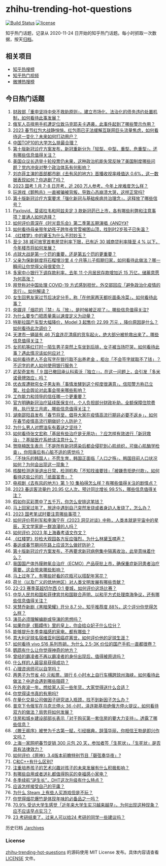 # zhihu-trending-hot-questions

[![Build Status](https://github.com/justjavac/zhihu-trending-hot-questions/workflows/ci/badge.svg?branch=master)](https://github.com/justjavac/zhihu-trending-hot-questions/actions)
[![license](https://img.shields.io/github/license/justjavac/zhihu-trending-hot-questions)](https://github.com/justjavac/zhihu-trending-hot-questions/blob/master/LICENSE)

知乎热门话题，记录从 2020-11-24
日开始的知乎热门话题。每小时抓取一次数据，按天[归档](./archives)。

## 相关项目

- [知乎热搜榜](https://github.com/justjavac/zhihu-trending-top-search)
- [知乎热门视频](https://github.com/justjavac/zhihu-trending-hot-video)
- [微博热搜榜](https://github.com/justjavac/weibo-trending-hot-search)

## 今日热门话题

<!-- BEGIN -->
<!-- 最后更新时间 Sat Jan 07 2023 10:37:33 GMT+0800 (China Standard Time) -->

1. [财政部「重申坚持中央不救助原则」，建立市场化、法治化的债务违约处置机制，如何看待此事发展？](https://www.zhihu.com/question/577121526)
1. [俄军人员擅用手机遭定位致马克耶夫卡遇袭，此事件起到了哪些警示作用？](https://www.zhihu.com/question/576761644)
1. [2023 春节红包大战静悄悄，红包雨已无法缓解互联网巨头流量焦虑，如何看待这一变化？未来如何打动用户？](https://www.zhihu.com/question/577153315)
1. [中国TOP10的大学怎么排最合理？](https://www.zhihu.com/question/395717364)
1. [第十版新冠诊疗方案发布，新冠重新分为「轻型、中型、重型、危重型」，还有哪些信息值得关注？](https://www.zhihu.com/question/577136965)
1. [美国众议长选举十轮投票仍未果，这种政治机能失常反映了美国制度哪些问题？党内冲突对整个政治体系有何影响？](https://www.zhihu.com/question/577088165)
1. [刘亦菲主演的首部都市剧《去有风的地方》首播收视率峰值达 0.6%，这一数据表现如何？你追剧了吗？](https://www.zhihu.com/question/576650450)
1. [2023 国考 1 月 7-8 日开考，近 260 万人参考，今年上岸难度怎么样？](https://www.zhihu.com/question/577130687)
1. [玩游戏《鹅鸭杀》一直被骗被背叛，导致心态崩溃大哭，这样正常吗?](https://www.zhihu.com/question/575506572)
1. [第十版新冠诊疗方案要求「强化新冠与基础疾病共治理念」，这释放了哪些信号？](https://www.zhihu.com/question/577137290)
1. [Paxlovid、莫诺拉韦和阿兹夫定 3 款新冠药已上市，各有哪些利弊和注意事项？普通人如何选择？](https://www.zhihu.com/question/577087601)
1. [如何评价周深在《时光音乐会》第二季第五期演唱《ANDY》?](https://www.zhihu.com/question/577152312)
1. [如何看待母亲带年幼孩子跨年夜赏雪被困山顶，找到时2岁孩子已失温？](https://www.zhihu.com/question/576913520)
1. [《红楼梦》中的黛玉为什么不怼妙玉？](https://www.zhihu.com/question/574669563)
1. [至少 38 城可放宽首套房贷利率下限，已有近 30 城商贷利率降至 4 % 以下，今年楼市将如何发展？](https://www.zhihu.com/question/577097932)
1. [点球大战是第一个罚的重要，还是第五个罚的更重要？](https://www.zhihu.com/question/402265764)
1. [父亲为保新鲜度将石榴埋沙里 4 个月等儿子假期归家，如何看待此做法？哪一瞬间让你觉得父母很爱你？](https://www.zhihu.com/question/577095131)
1. [多家中小银行下调存款利率，去年 11 个月居民存款增加近 15 万亿，储蓄意愿为何高涨？](https://www.zhihu.com/question/576757879)
1. [拜登称对中国处理 COVID-19 方式感到担忧，外交部回应「避免政治化疫情的言行」，如何解读？](https://www.zhihu.com/question/576928592)
1. [女生回男友家过节后决定分手，称「在他家两天都吃面条冷菜」，如何看待此事？](https://www.zhihu.com/question/576948759)
1. [央媒评「烟花的『禁』与『放』，是时候被正视了」，哪些信息值得关注?](https://www.zhihu.com/question/577089872)
1. [为什么要专门把质量乘以速度定义为动量？](https://www.zhihu.com/question/566593694)
1. [特斯拉国产车型大幅降价，Model 3 起售价 22.99 万元 ，降价原因是什么？如何看待此次调价？](https://www.zhihu.com/question/577088888)
1. [天津市一辆装有 46 万盒连花清瘟的货车起火，绝大部分被抢救出来了，哪些信息值得关注？](https://www.zhihu.com/question/576881207)
1. [女司机等红灯时一陌生男子突然上车坐到后排，女子被当场吓哭，如何看待此事？遇此情况该如何应对？](https://www.zhihu.com/question/576450958)
1. [如何看待老人不会写字在银行取不出养老金 ，柜台「不会签字就取不了钱」？不识字的老人如何使用银行服务？](https://www.zhihu.com/question/576900889)
1. [武契奇宣布「 9 国已撤回承认科索沃『独立』」，在这一问题上，会引发「多米诺骨牌效应」吗？](https://www.zhihu.com/question/577090191)
1. [优衣库遭掀帘女子男友称「事情发酵到这个程度很满意」，信阳警方称已立案，社会舆论对此事会带来哪些影响？](https://www.zhihu.com/question/577082373)
1. [工作能力和领导的信任哪一个更重要？](https://www.zhihu.com/question/571031561)
1. [官方明确新冠治疗延续医保支付，个人负担部分财政补助，全额保障住院费用，执行至三月底，哪些信息值得关注？](https://www.zhihu.com/question/577282942)
1. [湖南邵阳县发布「春节将至，倡导大家在疫情高流行期非必要不返乡」，如何在春节疫情高流行期做好个人防护？](https://www.zhihu.com/question/576924534)
1. [为什么男人对燃油车有着谜之坚持？](https://www.zhihu.com/question/571171650)
1. [如何看待张文宏称「基层有些治疗是无用功」？应怎样有效进行「新冠救治」？基层医疗系统该注意什么？](https://www.zhihu.com/question/576924208)
1. [贺晓楠医生表示「不是所有新冠感染后都会侵犯到心肌组织，可做心肌酶学检查」，你阳康后有心脏不适的感觉吗？](https://www.zhihu.com/question/576904037)
1. [「不快乐的韩国人」不愿生育，韩国正面临「人口之殇」，韩国目前人口状况如何？为何会出现这一现象？](https://www.zhihu.com/question/577092466)
1. [核酸检测逐渐退出日常，检测机构「不知找谁要钱」「被嫌贵拒绝付款」，如何看待这些公司的「纸面富贵」？](https://www.zhihu.com/question/576893000)
1. [电视剧《去有风的地方》第 1-10 集拍得怎么样？有哪些值得关注的剧情点？](https://www.zhihu.com/question/576747776)
1. [2023 春运客流量约 20.95 亿人次，预计同比增长 99.5%，哪些信息值得关注？](https://www.zhihu.com/question/577093124)
1. [假如你买彩票中了五千万，你怎么安排这笔钱？](https://www.zhihu.com/question/576960649)
1. [马上回家过年了，旅途中遇到自己突然发烧或者身边人发烧了，怎么办？](https://www.zhihu.com/question/575475253)
1. [2023 国考笔试时要注意哪些事项？](https://www.zhihu.com/question/564323576)
1. [如何评价苟利军和李海宁在《2023 洞见对谈》中称，人类本就是宇宙中的星辰，天文学家是一群浪漫的人吗？](https://www.zhihu.com/question/576110061)
1. [如何评价 2023 年上海春考语文作文？](https://www.zhihu.com/question/576919027)
1. [《红楼梦》抄检大观园各方反应强烈，为什么林黛玉噤声？](https://www.zhihu.com/question/565250849)
1. [春运或春节期间在路上应该怎么做好防护？](https://www.zhihu.com/question/575475842)
1. [第十版新冠诊疗方案发布，不再要求新冠病例集中隔离收治，此举意味着什么？](https://www.zhihu.com/question/577137486)
1. [我国国产体外膜肺氧合治疗（ECMO）产品获批上市，确保重症新冠患者治疗需要，这会带来哪些影响？](https://www.zhihu.com/question/576881925)
1. [马上过年了，有哪些好看的花瓶可以搭配年宵花？](https://www.zhihu.com/question/512023214)
1. [荷兰（以及广义的低地地区）对人类文明发展有哪些贡献？](https://www.zhihu.com/question/576504568)
1. [22-23 赛季英超切尔西 0:1 曼城，如何评价这场比赛？](https://www.zhihu.com/question/577028101)
1. [中华人民共和国和菲律宾共和国联合声明，以和平方式处理南海争议，还有哪些信息值得关注？](https://www.zhihu.com/question/576890812)
1. [宋慧乔新剧《黑暗荣耀》开分 8.7 分，知乎推荐度 88%，这个评分你觉得怎么样？](https://www.zhihu.com/question/576258100)
1. [演员必须理解编剧或导演的思想吗？](https://www.zhihu.com/question/548978373)
1. [如果你是《甄嬛传》里的皇上，你会给众妃子什么位分？](https://www.zhihu.com/question/564564424)
1. [能够提升冬季幸福感的家电，都有哪些 ?](https://www.zhihu.com/question/507912616)
1. [意大利足球名宿维亚利因癌症离世，如何评价他的足球生涯？](https://www.zhihu.com/question/577145660)
1. [如何看待 vivo S16 系列热销，为什么 2.5-3K 价位的国产手机一直都很卷？](https://www.zhihu.com/question/577095529)
1. [鹦鹉有什么让你觉得神奇的地方？](https://www.zhihu.com/question/401305764)
1. [曾经的霸凌者不再以霸凌者的身份出现后，值得被原谅吗？](https://www.zhihu.com/question/576674289)
1. [什么样的人最容易获得成功？](https://www.zhihu.com/question/58655172)
1. [心理咨询师可以自学吗？](https://www.zhihu.com/question/560051761)
1. [两男子为节省 40 元船票，骑行 6 小时水上自行车横跨琼州海峡，如何看待此做法？中途会遇到哪些阻碍？](https://www.zhihu.com/question/576678920)
1. [在外奔波一年，想给家人买一些年货，大家觉得送什么合适？](https://www.zhihu.com/question/577142167)
1. [你觉得读书真的有用吗?](https://www.zhihu.com/question/576975764)
1. [在量化交易公司做因子研究进入瓶颈，找不到新因子怎么办？](https://www.zhihu.com/question/529940339)
1. [普京下令俄军在乌克兰停火 36 小时，泽连斯基拒绝俄方停火提议，如何看待双方的做法？局势将如何发展？](https://www.zhihu.com/question/577077879)
1. [住房和城乡建设部部长表示「对于购买第一套住房的要大力支持」，透露了哪些信息？](https://www.zhihu.com/question/576955446)
1. [《滕王阁序》被誉为千古第一赋，引经据典，辞藻华丽，你相信王勃是即兴作文吗？](https://www.zhihu.com/question/512500689)
1. [上海一家网吧春节促销 300 元包 20 天，参加者签「生死状」，「生死状」是否具有法律效力？](https://www.zhihu.com/question/577082037)
1. [如何评价《原神》3.4版本前瞻特别节目「磬弦奏华夜」?](https://www.zhihu.com/question/577156659)
1. [C和C++有什么区别?](https://www.zhihu.com/question/565364868)
1. [注重培养孩子的艺术兴趣对孩子的未来发展有什么积极影响？](https://www.zhihu.com/question/525765043)
1. [有哪些自用或者送礼都值得购买的幸福感小家电？](https://www.zhihu.com/question/572339835)
1. [冬季续航“逆生长”，DHT这次升级有什么特点？](https://www.zhihu.com/question/576893570)
1. [应该怎样接受自己的平庸？](https://www.zhihu.com/question/576832050)
1. [为什么 Steam 上有些人买游戏但是不玩？](https://www.zhihu.com/question/575025061)
1. [你觉得烟花爆竹是体现年味的必备品之一吗？](https://www.zhihu.com/question/576959135)
1. [70.9% 受访大学生感觉「近年来大学生实习越来越早」，为何出现这种现象？应不应该早点实习？](https://www.zhihu.com/question/576644290)
1. [23 考研结束了，过来人可以给24 考研的同学一些建议吗？](https://www.zhihu.com/question/575047418)

<!-- END -->

历史归档 [./archives](./archives)

### License

[zhihu-trending-hot-questions](https://github.com/justjavac/zhihu-trending-hot-questions)
的源码使用 MIT License 发布。具体内容请查看 [LICENSE](./LICENSE) 文件。
